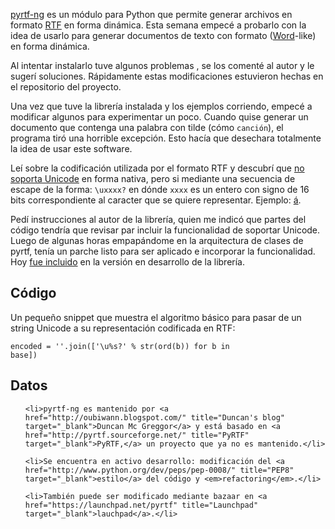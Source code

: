 <html><body><p><a href="http://code.google.com/p/pyrtf-ng" title="code" target="_blank">pyrtf-ng</a> es un módulo para Python que permite generar archivos en formato <a href="http://en.wikipedia.org/wiki/Rich_Text_Format" title="RTF" target="_blank">RTF</a> en forma dinámica. Esta semana empecé a probarlo con la idea de usarlo para generar documentos de texto con formato (<a href="http://es.wikipedia.org/wiki/DOC" title=".doc?" target="_blank">Word</a>-like) en forma dinámica.

</p><p>

Al intentar instalarlo tuve algunos problemas , se los comenté al autor y le sugerí soluciones. Rápidamente estas modificaciones estuvieron hechas en el repositorio del proyecto.

</p><p>

Una vez que tuve la librería instalada y los ejemplos corriendo, empecé a modificar algunos para experimentar un poco. Cuando quise generar un documento que contenga una palabra con tilde (cómo <code>canción</code>), el programa tiró una horrible excepción. Esto hacía que desechara totalmente la idea de usar este software.

</p><p>

Leí sobre la codificación utilizada por el formato RTF y descubrí que <a href="http://en.wikipedia.org/wiki/Rich_Text_Format#Character_encoding" title="RTF Encoding" target="_blank">no soporta Unicode</a> en forma nativa, pero si mediante una secuencia de escape de la forma: <code>\uxxxx?</code> en dónde <code>xxxx</code> es un entero con signo de 16 bits correspondiente al caracter que se quiere representar. Ejemplo: <a href="http://www.fileformat.info/info/unicode/char/00e1/index.htm" title="LATIN SMALL LETTER A WITH ACUTE" target="_blank">á</a>.

</p><p>

Pedí instrucciones al autor de la librería, quien me indicó que partes del código tendría que revisar par incluir la funcionalidad de soportar Unicode. Luego de algunas horas empapándome en la arquitectura de clases de pyrtf, tenía un parche listo para ser aplicado e incorporar la funcionalidad. Hoy <a href="http://code.google.com/p/pyrtf-ng/source/detail?r=69" title="Parche para Unicode" target="_blank">fue incluido</a> en la versión en desarrollo de la librería.</p>

<h2>Código</h2>

Un pequeño snippet que muestra el algoritmo básico para pasar de un string Unicode a su representación codificada en RTF:



<code>encoded = ''.join(['\u%s?' % str(ord(b)) for b in base])</code>

<h2>Datos</h2>

<ul>

	<li>pyrtf-ng es mantenido por <a href="http://oubiwann.blogspot.com/" title="Duncan's blog" target="_blank">Duncan Mc Greggor</a> y está basado en <a href="http://pyrtf.sourceforge.net/" title="PyRTF" target="_blank">PyRTF,</a> un proyecto que ya no es mantenido.</li>

	<li>Se encuentra en activo desarrollo: modificación del <a href="http://www.python.org/dev/peps/pep-0008/" title="PEP8" target="_blank">estilo</a> del código y <em>refactoring</em>.</li>

	<li>También puede ser modificado mediante bazaar en <a href="https://launchpad.net/pyrtf" title="Launchpad" target="_blank">lauchpad</a>.</li>

</ul></body></html>